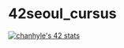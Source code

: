 # 42seoul_cursus

[![chanhyle's 42 stats](https://badge42.herokuapp.com/api/stats/chanhyle)](https://github.com/JaeSeoKim/badge42)
